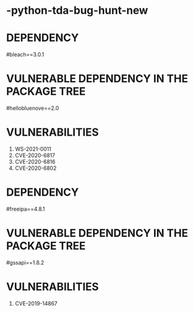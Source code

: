 # -python-tda-bug-hunt-new

# DEPENDENCY
#bleach==3.0.1


# VULNERABLE DEPENDENCY IN THE PACKAGE TREE
#hellobluenove==2.0

# VULNERABILITIES
1. WS-2021-0011
2. CVE-2020-6817
3. CVE-2020-6816
4. CVE-2020-6802

# DEPENDENCY
#freeipa==4.8.1


# VULNERABLE DEPENDENCY IN THE PACKAGE TREE
#gssapi==1.8.2

# VULNERABILITIES
1. CVE-2019-14867
